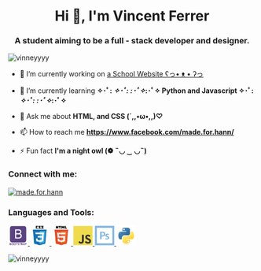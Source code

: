 <h1 align="center">Hi 👋, I'm Vincent Ferrer</h1>
<h3 align="center">A student aiming to be a full - stack developer and designer.</h3>

<p align="left"> <img src="https://komarev.com/ghpvc/?username=vinneyyyy&label=Profile%20views&color=0e75b6&style=flat" alt="vinneyyyy" /> </p>

- 🔭 I’m currently working on [a School Website ʕっ• ᴥ • ʔっ](https://maroxashs.com/)

- 🌱 I’m currently learning **✧･ﾟ: *✧･ﾟ:* *:･ﾟ✧*:･ﾟ✧ Python and Javascript ✧･ﾟ: *✧･ﾟ:* *:･ﾟ✧*:･ﾟ✧**

- 💬 Ask me about **HTML, and CSS (´,,•ω•,,)♡**

- 📫 How to reach me **https://www.facebook.com/made.for.hann/**

- ⚡ Fun fact **I'm a night owl (❁ ˵◡ ‿ ◡˵)**

<h3 align="left">Connect with me:</h3>
<p align="left">
<a href="https://fb.com/made.for.hann" target="blank"><img align="center" src="https://raw.githubusercontent.com/rahuldkjain/github-profile-readme-generator/master/src/images/icons/Social/facebook.svg" alt="made.for.hann" height="30" width="40" /></a>
</p>

<h3 align="left">Languages and Tools:</h3>
<p align="left"> <a href="https://getbootstrap.com" target="_blank"> <img src="https://raw.githubusercontent.com/devicons/devicon/master/icons/bootstrap/bootstrap-plain-wordmark.svg" alt="bootstrap" width="40" height="40"/> </a> <a href="https://www.w3schools.com/css/" target="_blank"> <img src="https://raw.githubusercontent.com/devicons/devicon/master/icons/css3/css3-original-wordmark.svg" alt="css3" width="40" height="40"/> </a> <a href="https://www.w3.org/html/" target="_blank"> <img src="https://raw.githubusercontent.com/devicons/devicon/master/icons/html5/html5-original-wordmark.svg" alt="html5" width="40" height="40"/> </a> <a href="https://developer.mozilla.org/en-US/docs/Web/JavaScript" target="_blank"> <img src="https://raw.githubusercontent.com/devicons/devicon/master/icons/javascript/javascript-original.svg" alt="javascript" width="40" height="40"/> </a> <a href="https://www.photoshop.com/en" target="_blank"> <img src="https://raw.githubusercontent.com/devicons/devicon/master/icons/photoshop/photoshop-line.svg" alt="photoshop" width="40" height="40"/> </a> <a href="https://www.python.org" target="_blank"> <img src="https://raw.githubusercontent.com/devicons/devicon/master/icons/python/python-original.svg" alt="python" width="40" height="40"/> </a> </p>

<p><img align="center" src="https://github-readme-stats.vercel.app/api/top-langs?username=vinneyyyy&show_icons=true&locale=en&layout=compact" alt="vinneyyyy" /></p>
